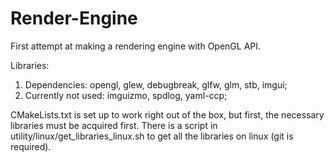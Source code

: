 # Render-Engine
First attempt at making a rendering engine with OpenGL API.

Libraries:
  1. Dependencies: opengl, glew, debugbreak, glfw, glm, stb, imgui;
  2. Currently not used: imguizmo, spdlog, yaml-ccp;

CMakeLists.txt is set up to work right out of the box, but first, the necessary libraries must be acquired first. There is a script in utility/linux/get_libraries_linux.sh to get all the libraries on linux (git is required).
